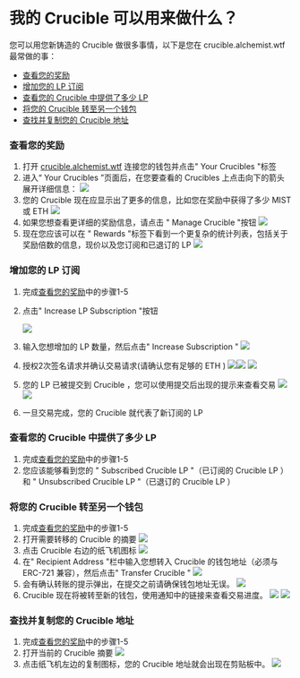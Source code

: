 # 我的 Crucible 可以用来做什么？

您可以用您新铸造的 Crucible 做很多事情，以下是您在 crucible.alchemist.wtf 最常做的事：

* [查看您的奖励](what-can-i-do-with-my-new-crucible.md#cha-kan-nin-de-jiang-li)
* [增加您的 LP 订阅](what-can-i-do-with-my-new-crucible.md#zeng-jia-nin-de-lp-ding-yue)
* [查看您的 Crucible 中提供了多少 LP](what-can-i-do-with-my-new-crucible.md#cha-kan-nin-de-crucible-zhong-ti-gong-le-duo-shao-lp)
* [将您的 Crucible 转至另一个钱包](what-can-i-do-with-my-new-crucible.md#jiang-nin-de-crucible-zhuan-zhi-ling-yi-ge-qian-bao)
* [查找并复制您的 Crucible 地址](what-can-i-do-with-my-new-crucible.md#cha-zhao-bing-fu-zhi-nin-de-crucible-di-zhi)

### 查看您的奖励

1. 打开 [crucible.alchemist.wtf](https://crucible.alchemist.wtf/) 连接您的钱包并点击" Your Crucibles "标签
2. 进入“ Your Crucibles ”页面后，在您要查看的 Crucibles 上点击向下的箭头展开详细信息： ![](../../.gitbook/assets/screenshot-2021-05-07-at-12.50.58.png) 
3. 您的 Crucible 现在应显示出了更多的信息，比如您在奖励中获得了多少 MIST 或 ETH  ![](../../.gitbook/assets/screenshot-2021-05-07-at-12.50.42.png) 
4. 如果您想查看更详细的奖励信息，请点击 " Manage Crucible "按钮  ![](../../.gitbook/assets/screenshot-2021-05-07-at-12.51.04.png) 
5. 现在您应该可以在 " Rewards "标签下看到一个更复杂的统计列表，包括关于奖励倍数的信息，现价以及您订阅和已退订的 LP  ![](../../.gitbook/assets/screenshot-2021-05-07-at-12.51.22.png) 

### 增加您的 LP 订阅

1. 完成[查看您的奖励](what-can-i-do-with-my-new-crucible.md#cha-kan-nin-de-jiang-li)中的步骤1-5
2. 点击" Increase LP Subscription "按钮

   ![](../../.gitbook/assets/screenshot-2021-05-07-at-12.51.36.png)

3. 输入您想增加的 LP 数量，然后点击" Increase Subscription " ![](../../.gitbook/assets/screenshot-2021-05-07-at-12.51.48.png) 
4. 授权2次签名请求并确认交易请求\(请确认您有足够的 ETH \)    ![](../../.gitbook/assets/screenshot-2021-05-07-at-12.51.59.png)![](../../.gitbook/assets/screenshot-2021-05-07-at-12.52.17.png) ![](../../.gitbook/assets/screenshot-2021-05-07-at-12.52.27.png) 
5. 您的 LP 已被提交到 Crucible ，您可以使用提交后出现的提示来查看交易  ![](../../.gitbook/assets/screenshot-2021-05-07-at-13.12.02.png) ![](../../.gitbook/assets/screenshot-2021-05-07-at-13.24.50.png) 
6. 一旦交易完成，您的 Crucible 就代表了新订阅的 LP

### 查看您的 Crucible 中提供了多少 LP

1. 完成[查看您的奖励](what-can-i-do-with-my-new-crucible.md#cha-kan-nin-de-jiang-li)中的步骤1-5
2. 您应该能够看到您的 " Subscribed Crucible LP "（已订阅的 Crucible LP ）和 " Unsubscribed Crucible LP "（已退订的 Crucible LP ）

### 将您的 Crucible 转至另一个钱包

1. 完成[查看您的奖励](what-can-i-do-with-my-new-crucible.md#cha-kan-nin-de-jiang-li)中的步骤1-5
2. 打开需要转移的 Crucible 的摘要 ![](../../.gitbook/assets/screenshot-2021-05-07-at-12.55.42.png)
3. 点击 Crucible 右边的纸飞机图标                                          ![](../../.gitbook/assets/screenshot-2021-05-07-at-12.55.44.png) 
4. 在" Recipient Address "栏中输入您想转入 Crucible 的钱包地址（必须与 ERC-721 兼容），然后点击" Transfer Crucible " ![](../../.gitbook/assets/screenshot-2021-05-07-at-12.56.17.png) 
5. 会有确认转账的提示弹出，在提交之前请确保钱包地址无误。 ![](../../.gitbook/assets/screenshot-2021-05-07-at-12.56.27.png) 
6. Crucible 现在将被转至新的钱包，使用通知中的链接来查看交易进度。  ![](../../.gitbook/assets/screenshot-2021-05-07-at-13.12.05.png) ![](../../.gitbook/assets/screenshot-2021-05-07-at-13.12.02.png) 

### 查找并复制您的 Crucible 地址

1. 完成[查看您的奖励](what-can-i-do-with-my-new-crucible.md#cha-kan-nin-de-jiang-li)中的步骤1-5
2. 打开当前的 Crucible 摘要 ![](../../.gitbook/assets/screenshot-2021-05-07-at-12.55.42.png)
3. 点击纸飞机左边的复制图标，您的 Crucible 地址就会出现在剪贴板中。 ![](../../.gitbook/assets/screenshot-2021-05-07-at-12.55.48.png)

